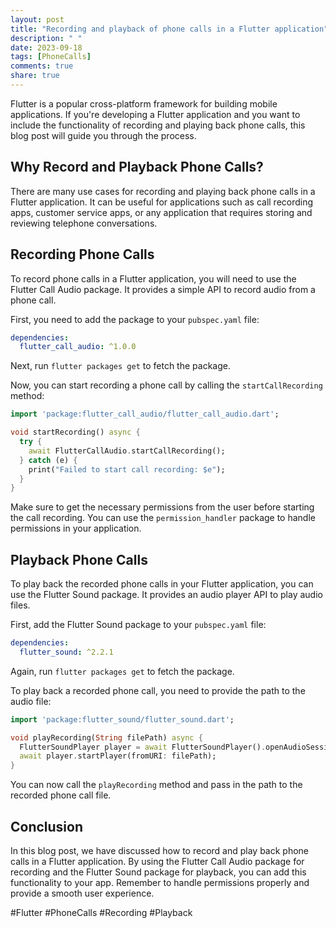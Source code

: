 ```yaml
---
layout: post
title: "Recording and playback of phone calls in a Flutter application"
description: " "
date: 2023-09-18
tags: [PhoneCalls]
comments: true
share: true
---
```


Flutter is a popular cross-platform framework for building mobile applications. If you're developing a Flutter application and you want to include the functionality of recording and playing back phone calls, this blog post will guide you through the process.

## Why Record and Playback Phone Calls?

There are many use cases for recording and playing back phone calls in a Flutter application. It can be useful for applications such as call recording apps, customer service apps, or any application that requires storing and reviewing telephone conversations.

## Recording Phone Calls

To record phone calls in a Flutter application, you will need to use the Flutter Call Audio package. It provides a simple API to record audio from a phone call.

First, you need to add the package to your `pubspec.yaml` file:

```yaml
dependencies:
  flutter_call_audio: ^1.0.0
```

Next, run `flutter packages get` to fetch the package.

Now, you can start recording a phone call by calling the `startCallRecording` method:

```dart
import 'package:flutter_call_audio/flutter_call_audio.dart';

void startRecording() async {
  try {
    await FlutterCallAudio.startCallRecording();
  } catch (e) {
    print("Failed to start call recording: $e");
  }
}
```

Make sure to get the necessary permissions from the user before starting the call recording. You can use the `permission_handler` package to handle permissions in your application.

## Playback Phone Calls

To play back the recorded phone calls in your Flutter application, you can use the Flutter Sound package. It provides an audio player API to play audio files.

First, add the Flutter Sound package to your `pubspec.yaml` file:

```yaml
dependencies:
  flutter_sound: ^2.2.1
```

Again, run `flutter packages get` to fetch the package.

To play back a recorded phone call, you need to provide the path to the audio file:

```dart
import 'package:flutter_sound/flutter_sound.dart';

void playRecording(String filePath) async {
  FlutterSoundPlayer player = await FlutterSoundPlayer().openAudioSession();
  await player.startPlayer(fromURI: filePath);
}
```

You can now call the `playRecording` method and pass in the path to the recorded phone call file.

## Conclusion

In this blog post, we have discussed how to record and play back phone calls in a Flutter application. By using the Flutter Call Audio package for recording and the Flutter Sound package for playback, you can add this functionality to your app. Remember to handle permissions properly and provide a smooth user experience.

#Flutter #PhoneCalls #Recording #Playback